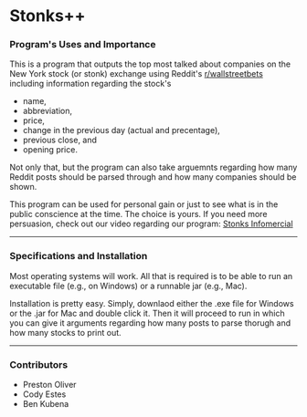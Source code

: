 # Stonks++

### Program's Uses and Importance

This is a program that outputs the top most talked about companies on the New York stock (or stonk) exchange using Reddit's [r/wallstreetbets](https://www.reddit.com/r/wallstreetbets/) including information regarding the stock's
<ul>
  <li> name, </li>
  <li> abbreviation, </li>
  <li> price, </li>
  <li> change in the previous day (actual and precentage), </li>
  <li> previous close, and </li>
  <li> opening price. </li>
</ul>

Not only that, but the program can also take arguemnts regarding how many Reddit posts should be parsed through and how many companies should be shown.

This program can be used for personal gain or just to see what is in the public conscience at the time. The choice is yours. If you need more persuasion, check out our video regarding our program: [Stonks Infomercial](https://drive.google.com/file/d/1s7Z4ijnpLWYGGM0_8myDdt-kziFgd31b/view?usp=sharing)

---
### Specifications and Installation

Most operating systems will work. All that is required is to be able to run an executable file (e.g., on Windows) or a runnable jar (e.g., Mac).

Installation is pretty easy. Simply, downlaod either the .exe file for Windows or the .jar for Mac and double click it. Then it will proceed to run in which you can give it arguments regarding how many posts to parse thorugh and how many stocks to print out.

---
### Contributors

<ul>
  <li> Preston Oliver
  <li> Cody Estes
  <li> Ben Kubena
</ul>
